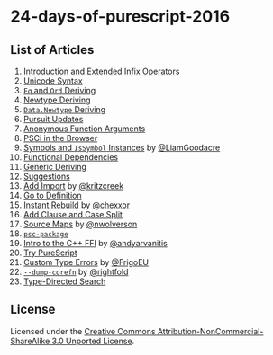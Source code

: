 # 24-days-of-purescript-2016

## List of Articles

1. [Introduction and Extended Infix Operators](1.markdown)
1. [Unicode Syntax](2.markdown)
1. [`Eq` and `Ord` Deriving](3.markdown)
1. [Newtype Deriving](4.markdown)
1. [`Data.Newtype` Deriving](5.markdown)
1. [Pursuit Updates](6.markdown)
1. [Anonymous Function Arguments](7.markdown)
1. [PSCi in the Browser](8.markdown)
1. [Symbols and `IsSymbol` Instances](9.markdown) by [@LiamGoodacre](https://github.com/LiamGoodacre/)
1. [Functional Dependencies](10.markdown)
1. [Generic Deriving](11.markdown)
1. [Suggestions](12.markdown)
1. [Add Import](13.markdown) by [@kritzcreek](https://github.com/kritzcreek/)
1. [Go to Definition](14.markdown)
1. [Instant Rebuild](15.markdown) by [@chexxor](https://github.com/chexxor)
1. [Add Clause and Case Split](16.markdown)
1. [Source Maps](17.markdown) by [@nwolverson](https://github.com/nwolverson)
1. [`psc-package`](18.markdown)
1. [Intro to the C++ FFI](19.markdown) by [@andyarvanitis](https://github.com/andyarvanitis)
1. [Try PureScript](20.markdown)
1. [Custom Type Errors](21.markdown) by [@FrigoEU](https://github.com/FrigoEU)
1. [`--dump-corefn`](22.markdown) by [@rightfold](https://github.com/rightfold)
1. [Type-Directed Search](23.markdown)

## License

Licensed under the [Creative Commons Attribution-NonCommercial-ShareAlike 3.0 Unported License](http://creativecommons.org/licenses/by-nc-sa/3.0/deed.en_US).
